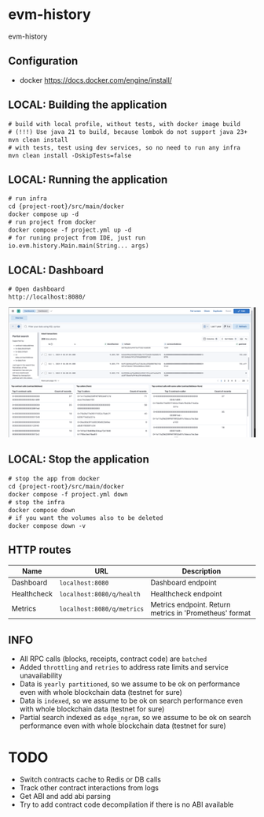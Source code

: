 # evm-history

evm-history

## Configuration

- docker https://docs.docker.com/engine/install/

## LOCAL: Building the application

```
# build with local profile, without tests, with docker image build
# (!!!) Use java 21 to build, because lombok do not support java 23+
mvn clean install
# with tests, test using dev services, so no need to run any infra
mvn clean install -DskipTests=false
```

## LOCAL: Running the application

```
# run infra
cd {project-root}/src/main/docker
docker compose up -d 
# run project from docker
docker compose -f project.yml up -d
# for runing project from IDE, just run io.evm.history.Main.main(String... args)
```

## LOCAL: Dashboard

```
# Open dashboard
http://localhost:8080/
```
![Screenshot 2024-11-24 at 01.21.50.png](Screenshot%202024-11-24%20at%2001.21.50.png)

## LOCAL: Stop the application

```
# stop the app from docker
cd {project-root}/src/main/docker
docker compose -f project.yml down 
# stop the infra
docker compose down
# if you want the volumes also to be deleted
docker compose down -v
```

## HTTP routes

| Name        | URL                        | Description                                             |
|-------------|----------------------------|---------------------------------------------------------|
| Dashboard   | `localhost:8080`           | Dashboard endpoint                                      |
| Healthcheck | `localhost:8080/q/health`  | Healthcheck endpoint                                    |
| Metrics     | `localhost:8080/q/metrics` | Metrics endpoint. Return metrics in 'Prometheus' format |

## INFO

- All RPC calls (blocks, receipts, contract code) are `batched`
- Added `throttling` and `retries` to address rate limits and service unavailability
- Data is `yearly partitioned`, so we assume to be ok on performance even with whole blockchain data (testnet for sure)
- Data is `indexed`, so we assume to be ok on search performance even with whole blockchain data (testnet for sure)
- Partial search indexed as `edge_ngram`, so we assume to be ok on search performance even with whole blockchain data (testnet for sure)

# TODO
- Switch contracts cache to Redis or DB calls
- Track other contract interactions from logs
- Get ABI and add abi parsing
- Try to add contract code decompilation if there is no ABI available